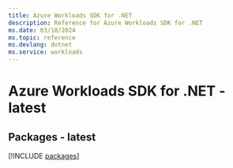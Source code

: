 ```yaml
---
title: Azure Workloads SDK for .NET
description: Reference for Azure Workloads SDK for .NET
ms.date: 03/18/2024
ms.topic: reference
ms.devlang: dotnet
ms.service: workloads
---
```

# Azure Workloads SDK for .NET - latest
## Packages - latest
[!INCLUDE [packages](workloads-index.md)]